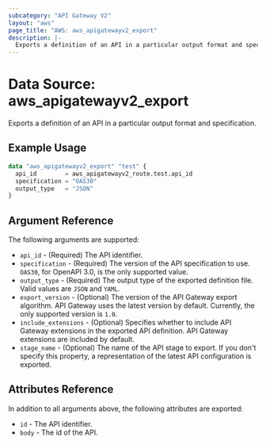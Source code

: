 ```yaml
---
subcategory: "API Gateway V2"
layout: "aws"
page_title: "AWS: aws_apigatewayv2_export"
description: |-
  Exports a definition of an API in a particular output format and specification.
---
```


# Data Source: aws_apigatewayv2_export

Exports a definition of an API in a particular output format and specification.

## Example Usage

```terraform
data "aws_apigatewayv2_export" "test" {
  api_id        = aws_apigatewayv2_route.test.api_id
  specification = "OAS30"
  output_type   = "JSON"
}
```

## Argument Reference

The following arguments are supported:

* `api_id` - (Required) The API identifier.
* `specification` - (Required) The version of the API specification to use. `OAS30`, for OpenAPI 3.0, is the only supported value.
* `output_type` - (Required) The output type of the exported definition file. Valid values are `JSON` and `YAML`.
* `export_version` - (Optional) The version of the API Gateway export algorithm. API Gateway uses the latest version by default. Currently, the only supported version is `1.0`.
* `include_extensions` - (Optional) Specifies whether to include API Gateway extensions in the exported API definition. API Gateway extensions are included by default.
* `stage_name` - (Optional) The name of the API stage to export. If you don't specify this property, a representation of the latest API configuration is exported.

## Attributes Reference

In addition to all arguments above, the following attributes are exported:

* `id` - The API identifier.
* `body` - The id of the API.
